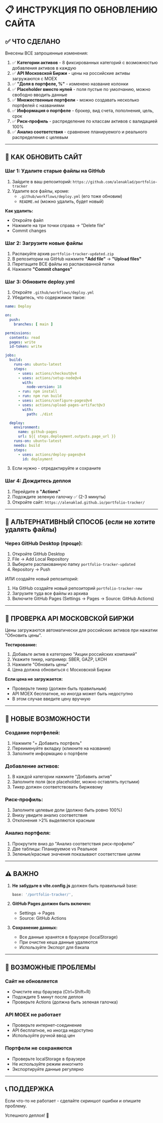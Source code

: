 # 📋 ИНСТРУКЦИЯ ПО ОБНОВЛЕНИЮ САЙТА

## ✅ ЧТО СДЕЛАНО

Внесены ВСЕ запрошенные изменения:

1. ✅ **Категории активов** - 8 фиксированных категорий с возможностью добавления активов в каждую
2. ✅ **API Московской Биржи** - цены на российские активы загружаются с MOEX
3. ✅ **"Доля в портфеле, %"** - изменено название колонки
4. ✅ **Placeholder вместо нулей** - поля пустые по умолчанию, можно свободно вводить данные
5. ✅ **Множественные портфели** - можно создавать несколько портфелей с названиями
6. ✅ **Информация о портфеле** - брокер, вид счета, пополнения, цель, срок
7. ✅ **Риск-профиль** - распределение по классам активов с валидацией 100%
8. ✅ **Анализ соответствия** - сравнение планируемого и реального распределения с целевым

---

## 🚀 КАК ОБНОВИТЬ САЙТ

### Шаг 1: Удалите старые файлы на GitHub

1. Зайдите в ваш репозиторий: `https://github.com/alenaklad/portfolio-tracker`
2. Удалите все файлы, кроме:
   - `.github/workflows/deploy.yml` (его тоже обновим)
   - `README.md` (можно удалить, будет новый)

**Как удалить:**
- Откройте файл
- Нажмите на три точки справа → "Delete file"
- Commit changes

### Шаг 2: Загрузите новые файлы

1. Распакуйте архив `portfolio-tracker-updated.zip`
2. В репозитории на GitHub нажмите **"Add file"** → **"Upload files"**
3. Перетащите ВСЕ файлы из распакованной папки
4. Нажмите **"Commit changes"**

### Шаг 3: Обновите deploy.yml

1. Откройте `.github/workflows/deploy.yml`
2. Убедитесь, что содержимое такое:

```yaml
name: Deploy

on:
  push:
    branches: [ main ]

permissions:
  contents: read
  pages: write
  id-token: write

jobs:
  build:
    runs-on: ubuntu-latest
    steps:
      - uses: actions/checkout@v4
      - uses: actions/setup-node@v4
        with:
          node-version: 18
      - run: npm install
      - run: npm run build
      - uses: actions/configure-pages@v4
      - uses: actions/upload-pages-artifact@v3
        with:
          path: ./dist

  deploy:
    environment:
      name: github-pages
      url: ${{ steps.deployment.outputs.page_url }}
    runs-on: ubuntu-latest
    needs: build
    steps:
      - uses: actions/deploy-pages@v4
        id: deployment
```

3. Если нужно - отредактируйте и сохраните

### Шаг 4: Дождитесь деплоя

1. Перейдите в **"Actions"**
2. Подождите зеленую галочку ✅ (2-3 минуты)
3. Откройте сайт: `https://alenaklad.github.io/portfolio-tracker/`

---

## 🎯 АЛЬТЕРНАТИВНЫЙ СПОСОБ (если не хотите удалять файлы)

### Через GitHub Desktop (проще):

1. Откройте GitHub Desktop
2. File → Add Local Repository
3. Выберите распакованную папку `portfolio-tracker-updated`
4. Repository → Push

ИЛИ создайте новый репозиторий:

1. На GitHub создайте новый репозиторий `portfolio-tracker-new`
2. Загрузите туда все файлы из архива
3. Включите GitHub Pages (Settings → Pages → Source: GitHub Actions)

---

## 🔧 ПРОВЕРКА API МОСКОВСКОЙ БИРЖИ

Цены загружаются автоматически для российских активов при нажатии "Обновить цены".

**Тестирование:**
1. Добавьте актив в категорию "Акции российских компаний"
2. Укажите тикер, например: SBER, GAZP, LKOH
3. Нажмите "Обновить цены"
4. Цена должна обновиться с Московской Биржи

**Если цена не загружается:**
- Проверьте тикер (должен быть правильным)
- API MOEX бесплатное, но иногда может быть недоступно
- В этом случае введите цену вручную

---

## 📱 НОВЫЕ ВОЗМОЖНОСТИ

### Создание портфелей:
1. Нажмите "+ Добавить портфель"
2. Переименуйте вкладку (кликните на название)
3. Заполните информацию о портфеле

### Добавление активов:
1. В каждой категории нажмите "Добавить актив"
2. Заполните поля (все placeholder, можно оставлять пустыми)
3. Тикер должен соответствовать биржевому

### Риск-профиль:
1. Заполните целевые доли (должно быть ровно 100%)
2. Внизу увидите анализ соответствия
3. Отклонения >2% выделяются красным

### Анализ портфеля:
1. Прокрутите вниз до "Анализ соответствия риск-профилю"
2. Две таблицы: Планируемое vs Реальное
3. Зеленые/красные значения показывают соответствие целям

---

## ⚠️ ВАЖНО

1. **Не забудьте в vite.config.js** должен быть правильный base:
   ```javascript
   base: '/portfolio-tracker/',
   ```

2. **GitHub Pages должен быть включен:**
   - Settings → Pages
   - Source: GitHub Actions

3. **Сохранение данных:**
   - Все данные хранятся в браузере (localStorage)
   - При очистке кеша данные удаляются
   - Используйте Экспорт для бэкапа

---

## 🐛 ВОЗМОЖНЫЕ ПРОБЛЕМЫ

### Сайт не обновляется
- Очистите кеш браузера (Ctrl+Shift+R)
- Подождите 5 минут после деплоя
- Проверьте Actions (должна быть зеленая галочка)

### API MOEX не работает
- Проверьте интернет-соединение
- API бесплатное, но иногда недоступно
- Используйте ручной ввод цен

### Портфели не сохраняются
- Проверьте localStorage в браузере
- Не используйте режим инкогнито
- Экспортируйте данные регулярно

---

## 📞 ПОДДЕРЖКА

Если что-то не работает - сделайте скриншот ошибки и опишите проблему.

Успешного деплоя! 🚀
